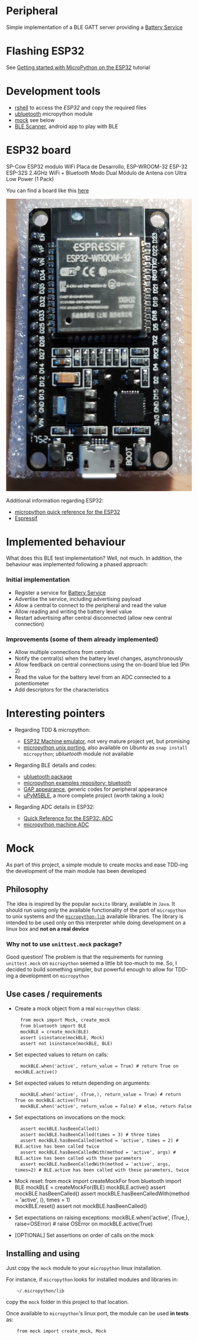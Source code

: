 # Peripheral

Simple implementation of a BLE GATT server providing a [Battery Service](https://www.bluetooth.org/docman/handlers/downloaddoc.ashx?doc_id=245138)

# Flashing ESP32

See [Getting started with MicroPython on the ESP32](https://docs.micropython.org/en/latest/esp32/tutorial/intro.html) tutorial

# Development tools

* [rshell](https://github.com/dhylands/rshell) to access the _ESP32_ and copy the required files
* [ubluetooth](https://docs.micropython.org/en/latest/library/ubluetooth.html) micropython module
* [mock](#Mock) see below
* [BLE Scanner](https://play.google.com/store/apps/details?id=com.macdom.ble.blescanner), android app to play with BLE

# ESP32 board
SP-Cow ESP32 modulo WiFi Placa de Desarrollo, ESP-WROOM-32 ESP-32 ESP-32S 2.4GHz WiFi + Bluetooth Modo Dual Módulo de Antena con Ultra Low Power (1 Pack)

You can find a board like this [here](https://www.amazon.es/gp/product/B07XH45MWW/ref=ppx_yo_dt_b_asin_title_o07_s00)

![This is the board](ESP32.jpg)

Additional information regarding ESP32:

* [micropython quick reference for the ESP32](https://docs.micropython.org/en/latest/esp32/quickref.html)
* [Espressif](https://www.espressif.com/en/support/documents/technical-documents?keys=&field_type_tid%5B%5D=54)

# Implemented behaviour

What does this BLE test implementation? Well, not much. In addition, the behaviour was implemented
following a phased approach:

### Initial implementation

* Register a service for [Battery Service](https://www.bluetooth.org/docman/handlers/downloaddoc.ashx?doc_id=245138)
* Advertise the service, including advertising payload
* Allow a central to connect to the peripheral and read the value
* Allow reading and writing the battery level value
* Restart advertising after central disconnected (allow new central connection)

### Improvements (some of them already implemented)

* Allow multiple connections from centrals
* Notify the central(s) when the battery level changes, asynchronously 
* Allow feedback on central connections using the on-board blue led (Pin 2)
* Read the value for the battery level from an ADC connected to a potentiometer
* Add descriptors for the characteristics


# Interesting pointers

* Regarding TDD & micropython:
  - [ESP32 Machine emulator](https://github.com/tflander/esp32-machine-emulator#esp32-machine-emulator), not very mature project yet, but promising 
  - [micropython unix porting](https://github.com/micropython/micropython#the-unix-version), also available on _Ubuntu_ as `snap install micropython`; _ubluetooth_ module not available

* Regarding BLE details and codes:
  - [ubluetooth package](https://docs.micropython.org/en/latest/library/ubluetooth.html?highlight=ubluetooth#module-ubluetooth)
  - [micropython examples repository: bluetooth](https://github.com/micropython/micropython/tree/master/examples/bluetooth)
  - [GAP appearance](https://www.bluetooth.com/xml-viewer/?src=https://www.bluetooth.com/wp-content/uploads/Sitecore-Media-Library/Gatt/Xml/Characteristics/org.bluetooth.characteristic.gap.appearance.xml), generic codes for peripheral appearance
  - [uPyM5BLE](https://github.com/lemariva/uPyM5BLE), a more complete project (worth taking a look)
 
* Regarding ADC details in ESP32:
  - [Quick Reference for the ESP32: ADC](https://docs.micropython.org/en/latest/esp32/quickref.html#adc-analog-to-digital-conversion)
  - [micropython machine.ADC](https://docs.micropython.org/en/latest/library/machine.ADC.html)

# Mock

As part of this project, a simple module to create mocks and ease TDD-ing the development of the main module has been developed

## Philosophy

The idea is inspired by the popular `mockito` library, available in `Java`. It should run using only the available functionality of the port of `micropython` to unix systems and the [`micropython-lib`](https://github.com/micropython/micropython-lib) available libraries. The library is intended to be used only on this interpreter while doing development on a linux box and **not on a real device**

### Why not to use `unittest.mock` package?

Good question! The problem is that the requirements for running `unittest.mock` on `micropython` seemed a little bit too-much to me. So, I decided to build something simpler, but powerful enough to allow for TDD-ing a development on `micropython`

## Use cases / requirements

* Create a mock object from a real `micropython` class:

		from mock import Mock, create_mock
		from bluetooth import BLE
		mockBLE = create_mock(BLE)
		assert isinstance(mockBLE, Mock)
		assert not isinstance(mockBLE, BLE)

* Set expected values to return on calls:

		mockBLE.when('active', return_value = True) # return True on mockBLE.active()

* Set expected values to return depending on arguments:

		mockBLE.when('active', (True,), return_value = True) # return True on mockBLE.active(True)
		mockBLE.when('active', return_value = False) # else, return False

* Set expectations on invocations on the mock:

		assert mockBLE.hasBeenCalled()
		assert mockBLE.hasBeenCalled(times = 3) # three times
		assert mockBLE.hasBeenCalled(method = 'active', times = 2) # BLE.active has been called twice
		assert mockBLE.hasBeenCalledWith(method = 'active', args) # BLE.active has been called with these parameters
		assert mockBLE.hasBeenCalledWith(method = 'active', args, times=2) # BLE.active has been called with these parameters, twice

* Mock reset:
		from mock import createMockFor
		from bluetooth import BLE
		mockBLE = createMockFor(BLE)
		mockBLE.active()
		assert mockBLE.hasBeenCalled()
		assert mockBLE.hasBeenCalledWith(method = 'active', (), times = 1)		
		mockBLE.reset()
		assert not mockBLE.hasBeenCalled()

* Set expectations on raising exceptions:
		mockBLE.when('active', (True,), raise=OSError) # raise OSError on mockBLE.active(True)

* [OPTIONAL] Set assertions on order of calls on the mock

## Installing and using

Just copy the `mock` module to your `micropython` linux installation.

For instance, if `micropython` looks for installed modules and libraries in:

        ~/.micropython/lib
        
copy the `mock` folder in this project to that location.

Once available to `micropython`'s linux port, the module can be used **in tests** as:

        from mock import create_mock, Mock
        







